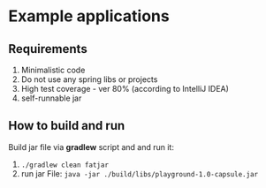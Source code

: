 # Example applications

## Requirements

1. Minimalistic code
1. Do not use any spring libs or projects
1. High test coverage - ver 80% (according to IntelliJ IDEA)
1. self-runnable jar

## How to build and run

Build jar file via **gradlew** script and and run it: 
1. `./gradlew clean fatjar`
2. run jar File: `java -jar ./build/libs/playground-1.0-capsule.jar`
